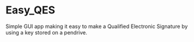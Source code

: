 # Easy_QES

Simple GUI app making it easy to make a Qualified Electronic Signature by using a key stored on a pendrive.
